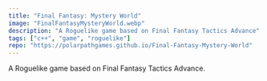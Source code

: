 ```yaml
---
title: "Final Fantasy: Mystery World"
image: "FinalFantasyMysteryWorld.webp"
description: "A Roguelike game based on Final Fantasy Tactics Advance"
tags: ["c++", "game", "roguelike"]
repo: "https://polarpathgames.github.io/Final-Fantasy-Mystery-World"
---
```

A Roguelike game based on Final Fantasy Tactics Advance.
